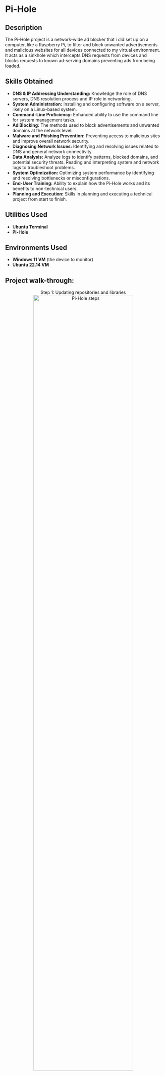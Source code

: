 <h1>Pi-Hole</h1>

<h2>Description</h2>
The Pi-Hole project is a network-wide ad blocker that i did set up on a computer, like a Raspberry Pi, to filter and block unwanted advertisements and malicious websites for all devices connected to my virtual environment.
It acts as a sinkhole which intercepts DNS requests from devices and blocks requests to known ad-serving domains preventing ads from being loaded.
<br />

<h2>Skills Obtained</h2>

- <b>DNS & IP Addressing Understanding:</b> Knowledge the role of DNS servers, DNS resolution process and IP role in networking.
- <b>System Administration:</b>  Installing and configuring software on a server, likely on a Linux-based system.
- <b>Command-Line Proficiency:</b> Enhanced ability to use the command line for system management tasks.
- <b>Ad Blocking:</b> The methods used to block advertisements and unwanted domains at the network level.
- <b>Malware and Phishing Prevention:</b> Preventing access to malicious sites and improve overall network security.
- <b>Diagnosing Network Issues:</b> Identifying and resolving issues related to DNS and general network connectivity.
- <b>Data Analysis:</b> Analyze logs to identify patterns, blocked domains, and potential security threats. Reading and interpreting system and network logs to troubleshoot problems.
- <b>System Optimization:</b> Optimizing system performance by identifying and resolving bottlenecks or misconfigurations.
- <b>End-User Training:</b> Ability to explain how the Pi-Hole works and its benefits to non-technical users.
- <b>Planning and Execution:</b> Skills in planning and executing a technical project from start to finish.

<h2>Utilities Used</h2>

- <b>Ubuntu Terminal</b> 
- <b>Pi-Hole</b>

<h2>Environments Used </h2>

- <b>Windows 11 VM</b> (the device to monitor)
- <b>Ubuntu 22.14 VM</b> 

<h2>Project walk-through:</h2>

<p align="center">
Step 1: Updating repositories and libraries <br/>
<img src="https://i.imgur.com/RIA2Tmj.png" height="80%" width="80%" alt="Pi-Hole steps"/>
<br />
<br />
Step 2: Changing the IP address to Static  <br/>
<img src="https://i.imgur.com/K0Ikpv0.png" height="80%" width="80%" alt="Pi-Hole steps"/>
<br />
<br />
Step 3: sudo nano /etc/netplan/00-installer-config.yaml <br/>
<img src="https://i.imgur.com/JCSj5aZ.png" height="80%" width="80%" alt="Pi-Hole steps"/>
<br />
<br />
Step 4: sudo netplan apply (This will give us many warnings as we’re making our IP static)  <br/>
<img src="https://i.imgur.com/dqJlWrI.png" height="80%" width="80%" alt="Pi-Hole steps"/>
<br />
<br />
As per below image, the IP has been changed and it is now static  <br/>
<img src="https://i.imgur.com/AOi74kF.png" height="80%" width="80%" alt="Disk Sanitization Steps"/>
<br />
<br />
Step 5: Manually download the installer and run  <br/>
<img src="https://i.imgur.com/EqxBoEv.png" height="80%" width="80%" alt="Pi-Hole steps"/>
<img src="https://i.imgur.com/1XupHvO.png" height="80%" width="80%" alt="Pi-Hole steps"/>
<img src="https://i.imgur.com/eyUnELp.png" height="80%" width="80%" alt="Pi-Hole steps"/>
<img src="https://i.imgur.com/V3W9neV.png" height="80%" width="80%" alt="Pi-Hole steps"/>
<img src="https://i.imgur.com/74s0yY2.png" height="80%" width="80%" alt="Pi-Hole steps"/>
<br />
<br />
Step 6: After successful installation, the admin password will be provided: (to use for web interface)  <br/>
<img src="https://i.imgur.com/WkbCH4S.png" height="80%" width="80%" alt="Pi-Hole steps"/>
 <br />
 <br />
Step 7: Changing DNS settings on the windows VM (setting up our Pi-Hole Ip address as the DNS server) <br/>
<img src="https://i.imgur.com/YqnhMw2.png" height="80%" width="80%" alt="Pi-Hole steps"/>
<img src="https://i.imgur.com/wQGM7Zv.png" height="80%" width="80%" alt="Pi-Hole steps"/>
 <br />
 <br />
Step 8: Start monitoring DNS activities and blocked queries on Ubuntu VM (Pi-Hole host) <br/>
Open a browser and navigate to 192.168.100.12/admin and Log in with the password provided (when we were setting up Pi-hole) <br/>
<img src="https://i.imgur.com/7UEUDVN.png" height="80%" width="80%" alt="Pi-Hole steps"/> <br/>
 <br/>
 Within the query logs we can see which were blacklisted and those who were allowed <br/>
<img src="https://i.imgur.com/imV3MtE.png" height="80%" width="80%" alt="Pi-Hole steps"/>
  <br/>
For example, we can also add more ads to the list using Pi-Hole, any of those we know can contain any type of malware. <br/>
<img src="https://i.imgur.com/d95P36D.png" height="80%" width="80%" alt="Pi-Hole steps"/>
 <br/>
 <h1 align="center">THANK YOU</h1>
</p>



<!--
 ```diff
- text in red
+ text in green
! text in orange
# text in gray
@@ text in purple (and bold)@@
```
--!>
